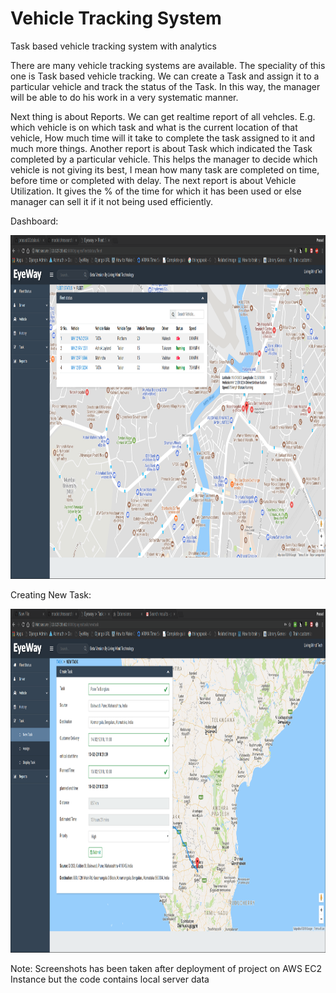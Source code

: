 # Vehicle Tracking System
Task based vehicle tracking system with analytics

There are many vehicle tracking systems are available. The speciality of this one is Task based vehicle tracking. 
We can create a Task and assign it to a particular vehicle and track the status of the Task. In this way, the manager will be able to do his work in a very systematic manner.

Next thing is about Reports. We can get realtime report of all vehcles. E.g. which vehicle is on which task and what is the current location of that vehicle,
How much time will it take to complete the task assigned to it and much more things. Another report is about Task which indicated the Task completed by a particular vehicle.
This helps the manager to decide which vehicle is not giving its best, I mean how many task are completed on time, before time or completed with delay.
The next report is about Vehicle Utilization. It gives the % of the time for which it has been used or else manager can sell it if it not being used efficiently.

Dashboard:
<p align="center">
  <img src="dashboard_screen.png" width=900 height=550>
</p>

Creating New Task:
<p align="center">
  <img src="new_task.png" width=900 height=550>
</p>

Note: Screenshots has been taken after deployment of project on AWS EC2 Instance but the code contains local server data
